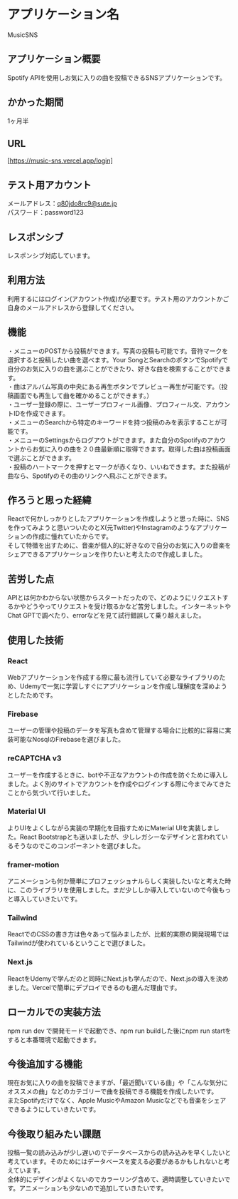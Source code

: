 # アプリケーション名
MusicSNS

## アプリケーション概要
Spotify APIを使用しお気に入りの曲を投稿できるSNSアプリケーションです。

## かかった期間
1ヶ月半

## URL
[https://music-sns.vercel.app/login]

## テスト用アカウント
メールアドレス：q80jdo8rc9@sute.jp  
パスワード：password123

## レスポンシブ
レスポンシブ対応しています。

## 利用方法
利用するにはログイン(アカウント作成)が必要です。テスト用のアカウントかご自身のメールアドレスから登録してください。    

## 機能
・メニューのPOSTから投稿ができます。写真の投稿も可能です。音符マークを選択すると投稿したい曲を選べます。Your SongとSearchのボタンでSpotifyで自分のお気に入りの曲を選ぶことができたり、好きな曲を検索することができます。  
・曲はアルバム写真の中央にある再生ボタンでプレビュー再生が可能です。（投稿画面でも再生して曲を確かめることができます。）  
・ユーザー登録の際に、ユーザープロフィール画像、プロフィール文、アカウントIDを作成できます。    
・メニューのSearchから特定のキーワードを持つ投稿のみを表示することが可能です。    
・メニューのSettingsからログアウトができます。また自分のSpotifyのアカウントからお気に入りの曲を２０曲最新順に取得できます。取得した曲は投稿画面で選ぶことができます。  
・投稿のハートマークを押すとマークが赤くなり、いいねできます。また投稿が曲なら、Spotifyのその曲のリンクへ飛ぶことができます。    

## 作ろうと思った経緯
Reactで何かしっかりとしたアプリケーションを作成しようと思った時に、SNSを作ってみようと思いついたのとX(元Twitter)やInstagramのようなアプリケーションの作成に憧れていたからです。　  
そして特徴を出すために、音楽が個人的に好きなので自分のお気に入りの音楽をシェアできるアプリケーションを作りたいと考えたので作成しました。　  

## 苦労した点
APIとは何かわからない状態からスタートだったので、どのようにリクエストするかやどうやってリクエストを受け取るかなど苦労しました。インターネットやChat GPTで調べたり、errorなどを見て試行錯誤して乗り越えました。  

## 使用した技術
### React
Webアプリケーションを作成する際に最も流行していて必要なライブラリのため、Udemyで一気に学習しすぐにアプリケーションを作成し理解度を深めようとしたためです。

### Firebase
ユーザーの管理や投稿のデータを写真も含めて管理する場合に比較的に容易に実装可能なNosqlのFirebaseを選びました。
### reCAPTCHA v3
ユーザーを作成するときに、botや不正なアカウントの作成を防ぐために導入しました。よく別のサイトでアカウントを作成やログインする際に今までみてきたことから気づいて行いました。
### Material UI
よりUIをよくしながら実装の早期化を目指すためにMaterial UIを実装しました。React Bootstrapとも迷いましたが、少しレガシーなデザインと言われているそうなのでこのコンポーネントを選びました。
### framer-motion
アニメーションも何か簡単にプロフェッショナルらしく実装したいなと考えた時に、このライブラリを使用しました。まだ少ししか導入していないので今後もっと導入していきたいです。

### Tailwind
ReactでのCSSの書き方は色々あって悩みましたが、比較的実際の開発現場ではTailwindが使われているということで選びました。
### Next.js
ReactをUdemyで学んだのと同時にNext.jsも学んだので、Next.jsの導入を決めました。Vercelで簡単にデプロイできるのも選んだ理由です。

## ローカルでの実装方法
npm run dev で開発モードで起動でき、npm run buildした後にnpm run startをすると本番環境で起動できます。

## 今後追加する機能
現在お気に入りの曲を投稿できますが、「最近聞いている曲」や「こんな気分にオススメの曲」などのカテゴリーで曲を投稿できる機能を作成したいです。  
またSpotifyだけでなく、Apple MusicやAmazon Musicなどでも音楽をシェアできるようにしていきたいです。

## 今後取り組みたい課題
投稿一覧の読み込みが少し遅いのでデータベースからの読み込みを早くしたいと考えています。そのためにはデータベースを変える必要があるかもしれないと考えています。  
全体的にデザインがよくないのでカラーリング含めて、適時調整していきたいです。アニメーションも少ないので追加していきたいです。

